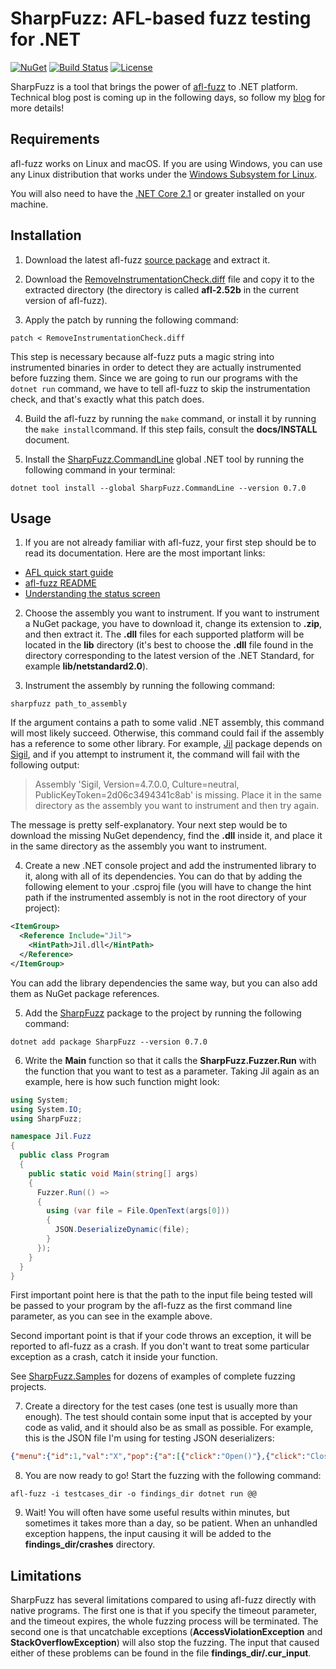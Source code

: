 # SharpFuzz: AFL-based fuzz testing for .NET

[![NuGet][nuget-shield]][nuget-link]
[![Build Status][build-shield]][build-link]
[![License][license-shield]][license-link]

[nuget-shield]: https://img.shields.io/nuget/v/SharpFuzz.svg
[nuget-link]: https://www.nuget.org/packages/SharpFuzz
[build-shield]: https://dev.azure.com/metalnem/sharpfuzz/_apis/build/status/Metalnem.sharpfuzz
[build-link]: https://dev.azure.com/metalnem/sharpfuzz/_build/latest?definitionId=2
[license-shield]: https://img.shields.io/badge/license-MIT-blue.svg?style=flat
[license-link]: https://github.com/metalnem/sharpfuzz/blob/master/LICENSE

SharpFuzz is a tool that brings the power of [afl-fuzz]
to .NET platform. Technical blog post is coming up in
the following days, so follow my [blog] for more details!

[afl-fuzz]: http://lcamtuf.coredump.cx/afl/
[blog]: https://mijailovic.net/

## Requirements

afl-fuzz works on Linux and macOS. If you are using Windows,
you can use any Linux distribution that works under the
[Windows Subsystem for Linux].

You will also need to have the [.NET Core 2.1] or greater
installed on your machine.

[Windows Subsystem for Linux]: https://docs.microsoft.com/en-us/windows/wsl/install-win10
[.NET Core 2.1]: https://dotnet.microsoft.com/download

## Installation

1) Download the latest afl-fuzz [source package] and extract it.

2) Download the [RemoveInstrumentationCheck.diff] file and copy
it to the extracted directory (the directory is called **afl-2.52b**
in the current version of afl-fuzz).

3) Apply the patch by running the following command:

```shell
patch < RemoveInstrumentationCheck.diff
```

This step is necessary because alf-fuzz puts a magic string into
instrumented binaries in order to detect they are actually instrumented
before fuzzing them. Since we are going to run our programs with the
```dotnet run``` command, we have to tell afl-fuzz to skip the
instrumentation check, and that's exactly what this patch does.

4) Build the afl-fuzz by running the ```make``` command, or
install it by running the ```make install```command. If this
step fails, consult the **docs/INSTALL** document.

5) Install the [SharpFuzz.CommandLine] global .NET tool by
running the following command in your terminal:

```shell
dotnet tool install --global SharpFuzz.CommandLine --version 0.7.0
```

[source package]: http://lcamtuf.coredump.cx/afl/releases/afl-latest.tgz
[RemoveInstrumentationCheck.diff]: https://github.com/Metalnem/sharpfuzz/raw/master/patches/RemoveInstrumentationCheck.diff
[SharpFuzz.CommandLine]: https://www.nuget.org/packages/SharpFuzz.CommandLine/

## Usage

1) If you are not already familiar with afl-fuzz, your first step
should be to read its documentation. Here are the most important links:

- [AFL quick start guide]
- [afl-fuzz README]
- [Understanding the status screen]

2) Choose the assembly you want to instrument. If you want to
instrument a NuGet package, you have to download it,
change its extension to **.zip**, and then extract it. The **.dll**
files for each supported platform will be located in the
**lib** directory (it's best to choose the **.dll** file found
in the directory corresponding to the latest version of the
.NET Standard, for example **lib/netstandard2.0**).

3) Instrument the assembly by running the following command:

```shell
sharpfuzz path_to_assembly
```

If the argument contains a path to some valid .NET assembly,
this command will most likely succeed. Otherwise, this
command could fail if the assembly has a reference to some
other library. For example, [Jil] package depends on [Sigil], and
if you attempt to instrument it, the command will fail with the following output:

> Assembly 'Sigil, Version=4.7.0.0, Culture=neutral, PublicKeyToken=2d06c3494341c8ab' is missing.
> Place it in the same directory as the assembly you want to instrument and then try again.

The message is pretty self-explanatory. Your next step would
be to download the missing NuGet dependency, find the **.dll** inside
it, and place it in the same directory as the assembly you
want to instrument.

4) Create a new .NET console project and add the instrumented
library to it, along with all of its dependencies. You can do
that by adding the following element to your .csproj file (you
will have to change the hint path if the instrumented assembly
is not in the root directory of your project):

```xml
<ItemGroup>
  <Reference Include="Jil">
    <HintPath>Jil.dll</HintPath>
  </Reference>
</ItemGroup>
```

You can add the library dependencies the same way, but you
can also add them as NuGet package references.

5) Add the [SharpFuzz] package to the project by running
the following command:

```shell
dotnet add package SharpFuzz --version 0.7.0
```

6) Write the **Main** function so that it calls the
**SharpFuzz.Fuzzer.Run** with the function that you
want to test as a parameter. Taking Jil again as an
example, here is how such function might look:

```csharp
using System;
using System.IO;
using SharpFuzz;

namespace Jil.Fuzz
{
  public class Program
  {
    public static void Main(string[] args)
    {
      Fuzzer.Run(() =>
      {
        using (var file = File.OpenText(args[0]))
        {
          JSON.DeserializeDynamic(file);
        }
      });
    }
  }
}
```

First important point here is that the path to the input
file being tested will be passed to your program by the
afl-fuzz as the first command line parameter, as you
can see in the example above.

Second important point is that if your code throws an
exception, it will be reported to afl-fuzz as a crash. If
you don't want to treat some particular exception as a crash,
catch it inside your function.

See [SharpFuzz.Samples] for dozens of examples
of complete fuzzing projects.

7) Create a directory for the test cases (one test is
usually more than enough). The test should contain some
input that is accepted by your code as valid, and it should
also be as small as possible. For example, this is the
JSON file I'm using for testing JSON deserializers:

```json
{"menu":{"id":1,"val":"X","pop":{"a":[{"click":"Open()"},{"click":"Close()"}]}}}
```

8) You are now ready to go! Start the fuzzing with
the following command:

```shell
afl-fuzz -i testcases_dir -o findings_dir dotnet run @@
```

9) Wait! You will often have some useful results within minutes,
but sometimes it takes more than a day, so be patient. When an
unhandled exception happens, the input causing it will be added
to the **findings_dir/crashes** directory.

[AFL quick start guide]: http://lcamtuf.coredump.cx/afl/QuickStartGuide.txt
[afl-fuzz README]: http://lcamtuf.coredump.cx/afl/README.txt
[Understanding the status screen]: http://lcamtuf.coredump.cx/afl/status_screen.txt
[Jil]: https://www.nuget.org/packages/Jil/
[Sigil]: https://www.nuget.org/packages/Sigil/
[SharpFuzz]: https://www.nuget.org/packages/SharpFuzz
[SharpFuzz.Samples]: https://github.com/Metalnem/sharpfuzz/tree/master/src/SharpFuzz.Samples

## Limitations

SharpFuzz has several limitations compared to using
afl-fuzz directly with native programs. The first one
is that if you specify the timeout parameter, and the
timeout expires, the whole fuzzing process will be
terminated. The second one is that uncatchable exceptions
(**AccessViolationException** and **StackOverflowException**)
will also stop the fuzzing. The input that caused either
of these problems can be found in the file
**findings_dir/.cur_input**.
